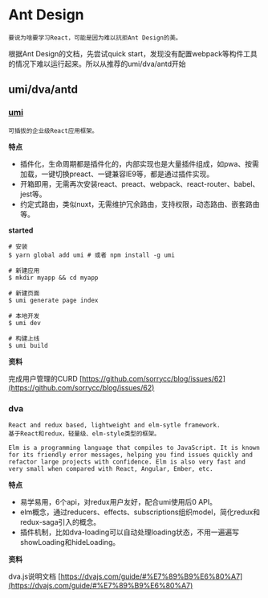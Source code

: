 # Ant Design

    要说为啥要学习React，可能是因为难以抗拒Ant Design的美。

根据Ant Design的文档，先尝试quick start，发现没有配置webpack等构件工具的情况下难以运行起来。所以从推荐的umi/dva/antd开始

## umi/dva/antd

### [umi](https://umijs.org/zh/)

    可插拔的企业级React应用框架。

**特点**
- 插件化，生命周期都是插件化的，内部实现也是大量插件组成，如pwa、按需加载，一键切换preact、一键兼容IE9等，都是通过插件实现。
- 开箱即用，无需再次安装react、preact、webpack、react-router、babel、jest等。
- 约定式路由，类似nuxt，无需维护冗余路由，支持权限，动态路由、嵌套路由等。

**started**
```
# 安装
$ yarn global add umi # 或者 npm install -g umi

# 新建应用
$ mkdir myapp && cd myapp

# 新建页面
$ umi generate page index

# 本地开发
$ umi dev

# 构建上线
$ umi build
```
**资料**

完成用户管理的CURD
[https://github.com/sorrycc/blog/issues/62](https://github.com/sorrycc/blog/issues/62)


### dva

    React and redux based, lightweight and elm-sytle framework.
    基于React和redux，轻量级、elm-style类型的框架。

    Elm is a programming language that compiles to JavaScript. It is known for its friendly error messages, helping you find issues quickly and refactor large projects with confidence. Elm is also very fast and very small when compared with React, Angular, Ember, etc.

**特点**
- 易学易用，6个api，对redux用户友好，配合umi使用后0 API。
- elm概念，通过reducers、effects、subscriptions组织model，简化redux和redux-saga引入的概念。
- 插件机制，比如dva-loading可以自动处理loading状态，不用一遍遍写showLoading和hideLoading。

**资料**

dva.js说明文档
[https://dvajs.com/guide/#%E7%89%B9%E6%80%A7](https://dvajs.com/guide/#%E7%89%B9%E6%80%A7)



